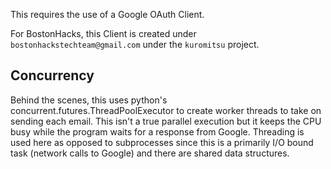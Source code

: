This requires the use of a Google OAuth Client.

For BostonHacks, this Client is created under `bostonhackstechteam@gmail.com` under the `kuromitsu` project.

## Concurrency
Behind the scenes, this uses python's concurrent.futures.ThreadPoolExecutor to create worker threads to take on sending each email. This isn't a true parallel execution but it keeps the CPU busy while the program waits for a response from Google. Threading is used here as opposed to subprocesses since this is a primarily I/O bound task (network calls to Google) and there are shared data structures. 